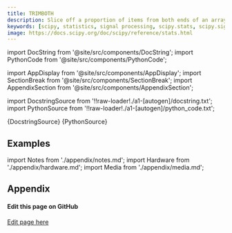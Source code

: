 ```yaml
---
title: TRIMBOTH
description: Slice off a proportion of items from both ends of an array. Slice off the passed proportion of items from both ends of the passed array (i.e., with `proportiontocut` = 0.1, slices leftmost 10% **and** rightmost 10% of scores). The trimmed values are the lowest and highest ones. Slice off less if proportion results in a non-integer slice index (i.e. conservatively slices off `proportiontocut`).
keywords: [scipy, statistics, signal processing, scipy.stats, scipy.signal, scipy.stats.trimboth]
image: https://docs.scipy.org/doc/scipy/reference/stats.html
---
```


[//]: # (Custom component imports)

import DocString from '@site/src/components/DocString';
import PythonCode from '@site/src/components/PythonCode';

import AppDisplay from '@site/src/components/AppDisplay';
import SectionBreak from '@site/src/components/SectionBreak';
import AppendixSection from '@site/src/components/AppendixSection';

[//]: # (Docstring)

import DocstringSource from '!!raw-loader!./a1-[autogen]/docstring.txt';
import PythonSource from '!!raw-loader!./a1-[autogen]/python_code.txt';


<DocString>{DocstringSource}</DocString>
<PythonCode GLink='SCIPY/stats/TRIMBOTH/TRIMBOTH.py'>{PythonSource}</PythonCode>


<SectionBreak />

    

[//]: # (Examples)

## Examples

<AppDisplay 
  GLink='SCIPY/stats/TRIMBOTH'
  nodeLabel='TRIMBOTH'>
</AppDisplay>

<SectionBreak />

    

[//]: # (Appendix)

import Notes from './appendix/notes.md';
import Hardware from './appendix/hardware.md';
import Media from './appendix/media.md';

## Appendix

<AppendixSection index={0} folderPath='nodes/SCIPY/stats/TRIMBOTH/appendix/'><Notes /></AppendixSection>
<AppendixSection index={1} folderPath='nodes/SCIPY/stats/TRIMBOTH/appendix/'><Hardware /></AppendixSection>
<AppendixSection index={2} folderPath='nodes/SCIPY/stats/TRIMBOTH/appendix/'><Media /></AppendixSection>

<SectionBreak />

[//]: # (Edit page on GitHub)

#### Edit this page on GitHub

[Edit page here](https://github.com/flojoy-ai/docs/tree/main/docs/nodes/SCIPY/STATS/TRIMBOTH)

